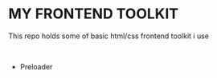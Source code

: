 # MY FRONTEND TOOLKIT

<p>This repo holds some of basic html/css frontend toolkit i use</p>
<br>

<ul>
<li>Preloader</li>
</ul>
